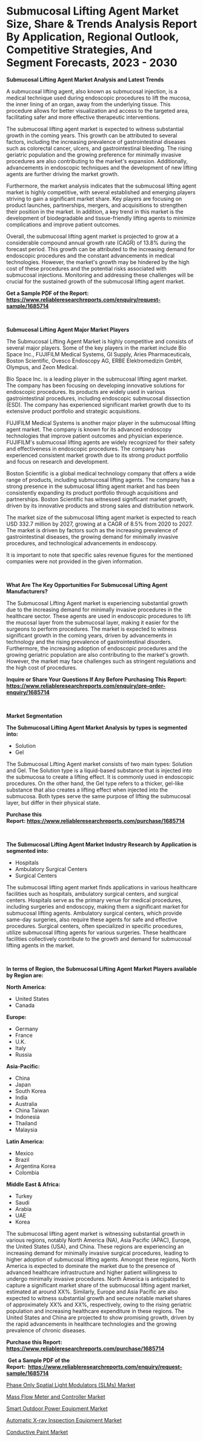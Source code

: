 <p><h1>Submucosal Lifting Agent Market Size, Share & Trends Analysis Report By Application, Regional Outlook, Competitive Strategies, And Segment Forecasts, 2023 - 2030</h1></p><p><strong>Submucosal Lifting Agent Market Analysis and Latest Trends</strong></p>
<p><p>A submucosal lifting agent, also known as submucosal injection, is a medical technique used during endoscopic procedures to lift the mucosa, the inner lining of an organ, away from the underlying tissue. This procedure allows for better visualization and access to the targeted area, facilitating safer and more effective therapeutic interventions.</p><p>The submucosal lifting agent market is expected to witness substantial growth in the coming years. This growth can be attributed to several factors, including the increasing prevalence of gastrointestinal diseases such as colorectal cancer, ulcers, and gastrointestinal bleeding. The rising geriatric population and the growing preference for minimally invasive procedures are also contributing to the market's expansion. Additionally, advancements in endoscopic techniques and the development of new lifting agents are further driving the market growth.</p><p>Furthermore, the market analysis indicates that the submucosal lifting agent market is highly competitive, with several established and emerging players striving to gain a significant market share. Key players are focusing on product launches, partnerships, mergers, and acquisitions to strengthen their position in the market. In addition, a key trend in this market is the development of biodegradable and tissue-friendly lifting agents to minimize complications and improve patient outcomes.</p><p>Overall, the submucosal lifting agent market is projected to grow at a considerable compound annual growth rate (CAGR) of 13.8% during the forecast period. This growth can be attributed to the increasing demand for endoscopic procedures and the constant advancements in medical technologies. However, the market's growth may be hindered by the high cost of these procedures and the potential risks associated with submucosal injections. Monitoring and addressing these challenges will be crucial for the sustained growth of the submucosal lifting agent market.</p></p>
<p><strong>Get a Sample PDF of the Report:&nbsp; <a href="https://www.reliableresearchreports.com/enquiry/request-sample/1685714">https://www.reliableresearchreports.com/enquiry/request-sample/1685714</a></strong></p>
<p>&nbsp;</p>
<p><strong>Submucosal Lifting Agent Major Market Players</strong></p>
<p><p>The Submucosal Lifting Agent Market is highly competitive and consists of several major players. Some of the key players in the market include Bio Space Inc., FUJIFILM Medical Systems, GI Supply, Aries Pharmaceuticals, Boston Scientific, Ovesco Endoscopy AG, ERBE Elektromedizin GmbH, Olympus, and Zeon Medical.</p><p>Bio Space Inc. is a leading player in the submucosal lifting agent market. The company has been focusing on developing innovative solutions for endoscopic procedures. Its products are widely used in various gastrointestinal procedures, including endoscopic submucosal dissection (ESD). The company has experienced significant market growth due to its extensive product portfolio and strategic acquisitions.</p><p>FUJIFILM Medical Systems is another major player in the submucosal lifting agent market. The company is known for its advanced endoscopy technologies that improve patient outcomes and physician experience. FUJIFILM's submucosal lifting agents are widely recognized for their safety and effectiveness in endoscopic procedures. The company has experienced consistent market growth due to its strong product portfolio and focus on research and development.</p><p>Boston Scientific is a global medical technology company that offers a wide range of products, including submucosal lifting agents. The company has a strong presence in the submucosal lifting agent market and has been consistently expanding its product portfolio through acquisitions and partnerships. Boston Scientific has witnessed significant market growth, driven by its innovative products and strong sales and distribution network.</p><p>The market size of the submucosal lifting agent market is expected to reach USD 332.7 million by 2027, growing at a CAGR of 8.5% from 2020 to 2027. The market is driven by factors such as the increasing prevalence of gastrointestinal diseases, the growing demand for minimally invasive procedures, and technological advancements in endoscopy.</p><p>It is important to note that specific sales revenue figures for the mentioned companies were not provided in the given information.</p></p>
<p>&nbsp;</p>
<p><strong>What Are The Key Opportunities For Submucosal Lifting Agent Manufacturers?</strong></p>
<p><p>The Submucosal Lifting Agent market is experiencing substantial growth due to the increasing demand for minimally invasive procedures in the healthcare sector. These agents are used in endoscopic procedures to lift the mucosal layer from the submucosal layer, making it easier for the surgeons to perform procedures. The market is expected to witness significant growth in the coming years, driven by advancements in technology and the rising prevalence of gastrointestinal disorders. Furthermore, the increasing adoption of endoscopic procedures and the growing geriatric population are also contributing to the market's growth. However, the market may face challenges such as stringent regulations and the high cost of procedures.</p></p>
<p><strong>Inquire or Share Your Questions If Any Before Purchasing This Report: <a href="https://www.reliableresearchreports.com/enquiry/pre-order-enquiry/1685714">https://www.reliableresearchreports.com/enquiry/pre-order-enquiry/1685714</a></strong></p>
<p>&nbsp;</p>
<p><strong>Market Segmentation</strong></p>
<p><strong>The Submucosal Lifting Agent Market Analysis by types is segmented into:</strong></p>
<p><ul><li>Solution</li><li>Gel</li></ul></p>
<p><p>The Submucosal Lifting Agent market consists of two main types: Solution and Gel. The Solution type is a liquid-based substance that is injected into the submucosa to create a lifting effect. It is commonly used in endoscopic procedures. On the other hand, the Gel type refers to a thicker, gel-like substance that also creates a lifting effect when injected into the submucosa. Both types serve the same purpose of lifting the submucosal layer, but differ in their physical state.</p></p>
<p><strong>Purchase this Report:&nbsp;<a href="https://www.reliableresearchreports.com/purchase/1685714">https://www.reliableresearchreports.com/purchase/1685714</a></strong></p>
<p>&nbsp;</p>
<p><strong>The Submucosal Lifting Agent Market Industry Research by Application is segmented into:</strong></p>
<p><ul><li>Hospitals</li><li>Ambulatory Surgical Centers</li><li>Surgical Centers</li></ul></p>
<p><p>The submucosal lifting agent market finds applications in various healthcare facilities such as hospitals, ambulatory surgical centers, and surgical centers. Hospitals serve as the primary venue for medical procedures, including surgeries and endoscopy, making them a significant market for submucosal lifting agents. Ambulatory surgical centers, which provide same-day surgeries, also require these agents for safe and effective procedures. Surgical centers, often specialized in specific procedures, utilize submucosal lifting agents for various surgeries. These healthcare facilities collectively contribute to the growth and demand for submucosal lifting agents in the market.</p></p>
<p>&nbsp;</p>
<p><strong>In terms of Region, the Submucosal Lifting Agent Market Players available by Region are:</strong></p>
<p>
    <p> <strong> North America: </strong>
        <ul>
            <li>United States</li>
            <li>Canada</li>
        </ul>
        </p> 
    <p> <strong> Europe: </strong>
        <ul>
            <li>Germany</li>
            <li>France</li>
            <li>U.K.</li>
            <li>Italy</li>
            <li>Russia</li>
        </ul>
        </p> 
    <p> <strong> Asia-Pacific: </strong>
        <ul>
            <li>China</li>
            <li>Japan</li>
            <li>South Korea</li>
            <li>India</li>
            <li>Australia</li>
            <li>China Taiwan</li>
            <li>Indonesia</li>
            <li>Thailand</li>
            <li>Malaysia</li>
        </ul>
        </p> 
    <p> <strong> Latin America: </strong>
        <ul>
            <li>Mexico</li>
            <li>Brazil</li>
            <li>Argentina Korea</li>
            <li>Colombia</li>
        </ul>
        </p> 
    <p> <strong> Middle East & Africa: </strong>
        <ul>
            <li>Turkey</li>
            <li>Saudi</li>
            <li>Arabia</li>
            <li>UAE</li>
            <li>Korea</li>
        </ul>
    </p>
    </p>
<p><p>The submucosal lifting agent market is witnessing substantial growth in various regions, notably North America (NA), Asia Pacific (APAC), Europe, the United States (USA), and China. These regions are experiencing an increasing demand for minimally invasive surgical procedures, leading to higher adoption of submucosal lifting agents. Amongst these regions, North America is expected to dominate the market due to the presence of advanced healthcare infrastructure and higher patient willingness to undergo minimally invasive procedures. North America is anticipated to capture a significant market share of the submucosal lifting agent market, estimated at around XX%. Similarly, Europe and Asia Pacific are also expected to witness substantial growth and secure notable market shares of approximately XX% and XX%, respectively, owing to the rising geriatric population and increasing healthcare expenditure in these regions. The United States and China are projected to show promising growth, driven by the rapid advancements in healthcare technologies and the growing prevalence of chronic diseases.</p></p>
<p><strong>Purchase this Report: <a href="https://www.reliableresearchreports.com/purchase/1685714">https://www.reliableresearchreports.com/purchase/1685714</a></strong></p>
<p>&nbsp;<strong>Get a Sample PDF of the Report:&nbsp;&nbsp;<a href="https://www.reliableresearchreports.com/enquiry/request-sample/1685714">https://www.reliableresearchreports.com/enquiry/request-sample/1685714</a></strong></p>
<p><strong></strong></p>
<p><p><a href="https://github.com/rahu1501/Market-Research-Report-List-1/blob/main/phase-only-spatial-light-modulators-slms-market.md">Phase Only Spatial Light Modulators (SLMs) Market</a></p><p><a href="https://github.com/rahu1503/Market-Research-Report-List-1/blob/main/mass-flow-meter-and-controller-market.md">Mass Flow Meter and Controller Market</a></p><p><a href="https://www.linkedin.com/pulse/smart-outdoor-power-equipment-market-challenges-opportunities-eom8e/">Smart Outdoor Power Equipment Market</a></p><p><a href="https://www.linkedin.com/pulse/automatic-x-ray-inspection-equipment-market-size-share-amp-b04re/">Automatic X-ray Inspection Equipment Market</a></p><p><a href="https://medium.com/@lilakautzer2023/conductive-paint-market-size-growth-forecast-2023-2030-90307fea4d16">Conductive Paint Market</a></p></p>